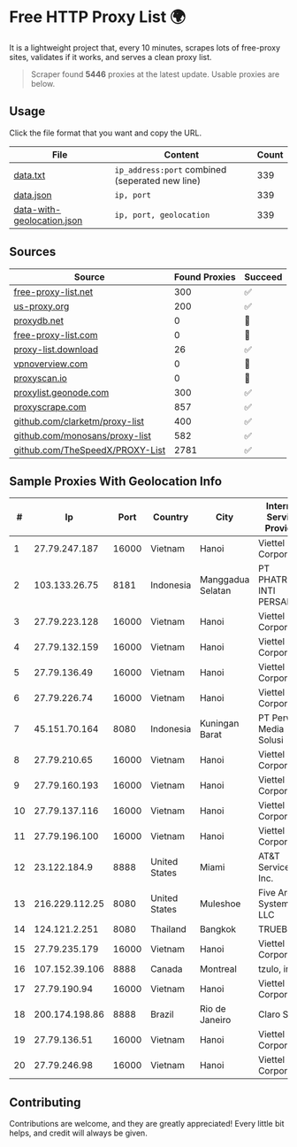 
# Free HTTP Proxy List 🌍

It is a lightweight project that, every 10 minutes, scrapes lots of free-proxy sites, validates if it works, and serves a clean proxy list.


> Scraper found **5446** proxies at the latest update. Usable proxies are below.

## Usage

Click the file format that you want and copy the URL.


|File|Content|Count|
|----|-------|-----|
|[data.txt](https://raw.githubusercontent.com/themiralay/Proxy-List-World/master/data.txt)|`ip_address:port` combined (seperated new line)|339|
|[data.json](https://raw.githubusercontent.com/themiralay/Proxy-List-World/master/data.json)|`ip, port`|339|
|[data-with-geolocation.json](https://raw.githubusercontent.com/themiralay/Proxy-List-World/master/data-with-geolocation.json)|`ip, port, geolocation`|339|

## Sources

|Source|Found Proxies|Succeed|
|------|-------------|-------|
|[free-proxy-list.net](https://free-proxy-list.net)|300|✅|
|[us-proxy.org](https://www.us-proxy.org)|200|✅|
|[proxydb.net](http://proxydb.net)|0|🚫|
|[free-proxy-list.com](https://free-proxy-list.com/?page=&port=&type%5B%5D=http&type%5B%5D=https&up_time=0&search=Search)|0|🚫|
|[proxy-list.download](https://www.proxy-list.download/HTTP)|26|✅|
|[vpnoverview.com](https://vpnoverview.com/privacy/anonymous-browsing/free-proxy-servers)|0|🚫|
|[proxyscan.io](https://www.proxyscan.io)|0|🚫|
|[proxylist.geonode.com](https://proxylist.geonode.com/api/proxy-list?limit=300&page=1&sort_by=lastChecked&sort_type=desc&protocols=http,https)|300|✅|
|[proxyscrape.com](https://api.proxyscrape.com/v2/?request=displayproxies&protocol=http&timeout=10000&country=all&ssl=all&anonymity=all)|857|✅|
|[github.com/clarketm/proxy-list](https://raw.githubusercontent.com/clarketm/proxy-list/master/proxy-list-raw.txt)|400|✅|
|[github.com/monosans/proxy-list](https://raw.githubusercontent.com/monosans/proxy-list/main/proxies/http.txt)|582|✅|
|[github.com/TheSpeedX/PROXY-List](https://raw.githubusercontent.com/TheSpeedX/PROXY-List/master/http.txt)|2781|✅|


## Sample Proxies With Geolocation Info

|#|Ip|Port|Country|City|Internet Service Provider|
|-|--|----|-------|----|-------------------------|
|1|27.79.247.187|16000|Vietnam|Hanoi|Viettel Corporation|
|2|103.133.26.75|8181|Indonesia|Manggadua Selatan|PT PHATRIA INTI PERSADA|
|3|27.79.223.128|16000|Vietnam|Hanoi|Viettel Corporation|
|4|27.79.132.159|16000|Vietnam|Hanoi|Viettel Corporation|
|5|27.79.136.49|16000|Vietnam|Hanoi|Viettel Corporation|
|6|27.79.226.74|16000|Vietnam|Hanoi|Viettel Corporation|
|7|45.151.70.164|8080|Indonesia|Kuningan Barat|PT Perwira Media Solusi|
|8|27.79.210.65|16000|Vietnam|Hanoi|Viettel Corporation|
|9|27.79.160.193|16000|Vietnam|Hanoi|Viettel Corporation|
|10|27.79.137.116|16000|Vietnam|Hanoi|Viettel Corporation|
|11|27.79.196.100|16000|Vietnam|Hanoi|Viettel Corporation|
|12|23.122.184.9|8888|United States|Miami|AT&T Services, Inc.|
|13|216.229.112.25|8080|United States|Muleshoe|Five Area Systems, LLC|
|14|124.121.2.251|8080|Thailand|Bangkok|TRUEBB|
|15|27.79.235.179|16000|Vietnam|Hanoi|Viettel Corporation|
|16|107.152.39.106|8888|Canada|Montreal|tzulo, inc.|
|17|27.79.190.94|16000|Vietnam|Hanoi|Viettel Corporation|
|18|200.174.198.86|8888|Brazil|Rio de Janeiro|Claro S.A|
|19|27.79.136.51|16000|Vietnam|Hanoi|Viettel Corporation|
|20|27.79.246.98|16000|Vietnam|Hanoi|Viettel Corporation|



## Contributing

Contributions are welcome, and they are greatly appreciated! Every
little bit helps, and credit will always be given.

